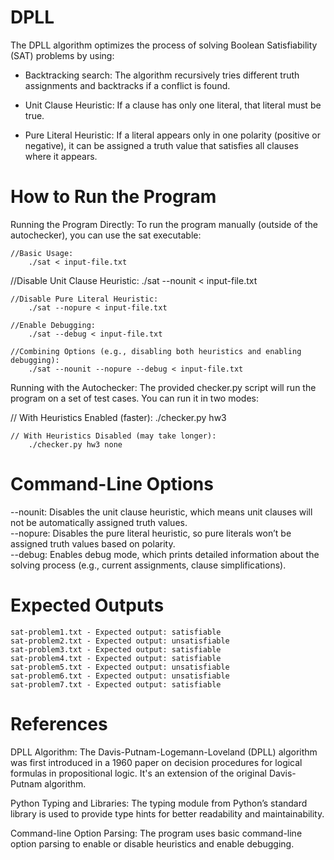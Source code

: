 # DPLL
The DPLL algorithm optimizes the process of solving Boolean Satisfiability (SAT) problems by using:

- Backtracking search: The algorithm recursively tries different truth assignments and backtracks if a conflict is found.

- Unit Clause Heuristic: If a clause has only one literal, that literal must be true.

- Pure Literal Heuristic: If a literal appears only in one polarity (positive or negative), it can be assigned a truth value that satisfies all clauses where it appears.

# How to Run the Program 

Running the Program Directly: To run the program manually (outside of the autochecker), you can use the sat executable:

    //Basic Usage:
        ./sat < input-file.txt

   //Disable Unit Clause Heuristic:
        ./sat --nounit < input-file.txt

    //Disable Pure Literal Heuristic:
        ./sat --nopure < input-file.txt

    //Enable Debugging:
        ./sat --debug < input-file.txt

    //Combining Options (e.g., disabling both heuristics and enabling debugging):
        ./sat --nounit --nopure --debug < input-file.txt


Running with the Autochecker: The provided checker.py script will run the program on a set of test cases. You can run it in two modes:

   // With Heuristics Enabled (faster):
        ./checker.py hw3

    // With Heuristics Disabled (may take longer):
        ./checker.py hw3 none

# Command-Line Options 
--nounit: Disables the unit clause heuristic, which means unit clauses will not be automatically assigned truth values.<br>
--nopure: Disables the pure literal heuristic, so pure literals won’t be assigned truth values based on polarity.<br>
--debug: Enables debug mode, which prints detailed information about the solving process (e.g., current assignments, clause simplifications).

# Expected Outputs 
    sat-problem1.txt - Expected output: satisfiable
    sat-problem2.txt - Expected output: unsatisfiable
    sat-problem3.txt - Expected output: satisfiable
    sat-problem4.txt - Expected output: satisfiable
    sat-problem5.txt - Expected output: unsatisfiable
    sat-problem6.txt - Expected output: unsatisfiable
    sat-problem7.txt - Expected output: satisfiable

# References 

DPLL Algorithm: 
The Davis-Putnam-Logemann-Loveland (DPLL) algorithm was first introduced in a 1960 paper on decision procedures for logical formulas in propositional logic. It's an extension of the original Davis-Putnam algorithm.

Python Typing and Libraries: 
The typing module from Python’s standard library is used to provide type hints for better readability and maintainability.

Command-line Option Parsing: 
The program uses basic command-line option parsing to enable or disable heuristics and enable debugging.


